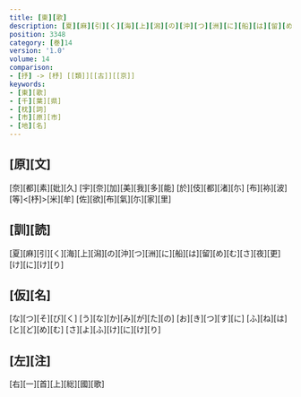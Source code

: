 ```yaml
---
title: [東][歌]
description: [夏][麻][引][く][海][上][潟][の][沖][つ][洲][に][船][は][留][め][む][さ][夜][更][け][に][け][り]
position: 3348
category: [巻]14
version: '1.0'
volume: 14
comparison:
- [抒] -> [杼] [[類]][[古]][[京]]
keywords:
- [東][歌]
- [千][葉][県]
- [枕][詞]
- [市][原][市]
- [地][名]
---
```


## [原][文]

[奈][都][素][妣][久] [宇][奈][加][美][我][多][能] [於][伎][都][渚][尓] [布][袮][波][等]<[杼]>[米][牟] [佐][欲][布][氣][尓][家][里]

## [訓][読]

[夏][麻][引][く][海][上][潟][の][沖][つ][洲][に][船][は][留][め][む][さ][夜][更][け][に][け][り]

## [仮][名]

[な][つ][そ][び][く] [う][な][か][み][が][た][の] [お][き][つ][す][に] [ふ][ね][は][と][ど][め][む] [さ][よ][ふ][け][に][け][り]

## [左][注]

[右][一][首][上][総][國][歌]
